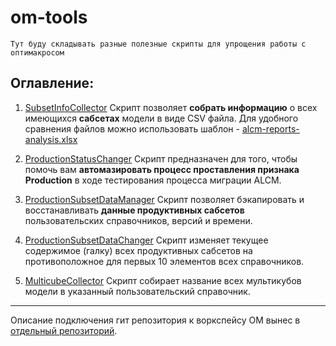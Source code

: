 # om-tools
`Тут буду складывать разные полезные скрипты для упрощения работы с оптимакросом`

## Оглавление:

1. [SubsetInfoCollector](https://github.com/dguzhavin/om-tools/blob/main/SubsetInfoCollector)
    Скрипт позволяет **собрать информацию** о всех имеющихся **сабсетах** модели в виде CSV файла.
    Для удобного сравнения файлов можно использовать шаблон - [alcm-reports-analysis.xlsx](https://github.com/dguzhavin/om-tools/blob/main/alcm-reports-analysis.xlsx)

3. [ProductionStatusChanger](https://github.com/dguzhavin/om-tools/blob/main/ProductionStatusChanger.js)
  Скрипт предназначен для того, чтобы помочь вам **автомазировать процесс проставления признака Production** в ходе тестирования процесса миграции ALCM.

4. [ProductionSubsetDataManager](https://github.com/dguzhavin/om-tools/blob/main/ProductionSubsetDataManager.js)
    Скрипт позволяет бэкапировать и восстанавливать **данные продуктивных сабсетов** пользовательских справочников, версий и времени.

5. [ProductionSubsetDataChanger](https://github.com/dguzhavin/om-tools/blob/main/ProductionSubsetDataChanger.js)
   Скрипт изменяет текущее содержимое (галку) всех продуктивных сабсетов на противоположное для первых 10 элементов всех справочников.

6. [MulticubeCollector](https://github.com/dguzhavin/om-tools/blob/main/MulticubeCollector.js)
   Скрипт собирает название всех мультикубов модели в указанный пользовательский справочник.


---

Описание подключения гит репозитория к воркспейсу ОМ вынес в [отдельный репозиторий](https://github.com/dguzhavin/ext-scripts/tree/main).

